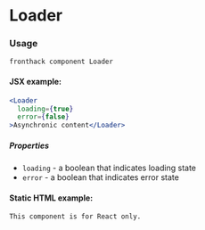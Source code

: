 # Loader

### Usage

```
fronthack component Loader
```

#### JSX example:

```jsx
<Loader
  loading={true}
  error={false}
>Asynchronic content</Loader>
```

##### Properties

* `loading` - a boolean that indicates loading state
* `error` - a boolean that indicates error state


#### Static HTML example:

```html
This component is for React only.
```